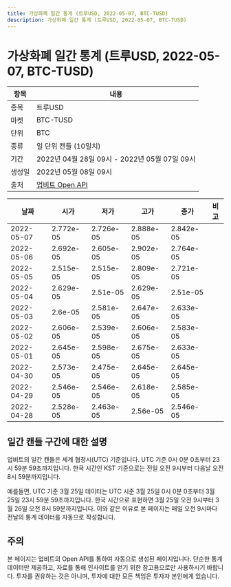 ```yaml
---
title: 가상화폐 일간 통계 (트루USD, 2022-05-07, BTC-TUSD)
description: 가상화폐 일간 통계 (트루USD, 2022-05-07, BTC-TUSD)
---
```



가상화폐 일간 통계 (트루USD, 2022-05-07, BTC-TUSD)
===

|항목|내용|
|--|--|
|종목|트루USD|
|마켓|BTC-TUSD|
|단위|BTC|
|종류|일 단위 캔들 (10일치)|
|기간|2022년 04월 28일 09시 - 2022년 05월 07일 09시|
|생성일|2022년 05월 08일 09시|
|출처|[업비트 Open API](https://docs.upbit.com)|


|날짜|시가|저가|고가|종가|비고|
|--|--|--|--|--|--|
|2022-05-07|2.772e-05|2.726e-05|2.888e-05|2.842e-05|    |
|2022-05-06|2.692e-05|2.605e-05|2.902e-05|2.764e-05|    |
|2022-05-05|2.515e-05|2.515e-05|2.809e-05|2.721e-05|    |
|2022-05-04|2.629e-05|2.51e-05|2.629e-05|2.51e-05|    |
|2022-05-03|2.6e-05|2.581e-05|2.647e-05|2.633e-05|    |
|2022-05-02|2.606e-05|2.539e-05|2.606e-05|2.583e-05|    |
|2022-05-01|2.645e-05|2.598e-05|2.675e-05|2.633e-05|    |
|2022-04-30|2.573e-05|2.475e-05|2.645e-05|2.645e-05|    |
|2022-04-29|2.546e-05|2.546e-05|2.618e-05|2.585e-05|    |
|2022-04-28|2.528e-05|2.463e-05|2.56e-05|2.546e-05|    |


일간 캔들 구간에 대한 설명
---


업비트의 일간 캔들은 세계 협정시(UTC) 기준입니다. 
UTC 기준 0시 0분 0초부터 23시 59분 59초까지입니다. 
한국 시간인 KST 기준으로는 전일 오전 9시부터 다음날 오전 8시 59분까지입니다. 


예를들면, UTC 기준 3월 25일 데이터는 UTC 시준 3월 25일 0시 0분 0초부터 3월 25일 23시 59분 59초까지입니다. 
한국 시간으로 표현하면 3월 25일 오전 9시부터 3월 26일 오전 8시 59분까지입니다. 
이와 같은 이유로 본 페이지는 매일 오전 9시마다 전날의 통계 데이터를 자동으로 작성합니다. 


주의
---


본 페이지는 업비트의 Open API를 통하여 자동으로 생성된 페이지입니다. 
단순한 통계 데이터만 제공하고, 자료를 통해 인사이트를 얻기 위한 참고용으로만 사용하시기 바랍니다. 
투자를 권유하는 것은 아니며, 투자에 대한 모든 책임은 투자자 본인에게 있습니다. 
